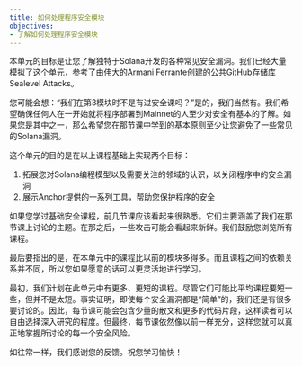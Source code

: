 ```yaml
---
title: 如何处理程序安全模块
objectives:
- 了解如何处理程序安全模块
---
```


本单元的目标是让您了解独特于Solana开发的各种常见安全漏洞。我们已经大量模拟了这个单元，参考了由伟大的Armani Ferrante创建的公共GitHub存储库Sealevel Attacks。

您可能会想：“我们在第3模块时不是有过安全课吗？”是的，我们当然有。我们希望确保任何人在一开始就将程序部署到Mainnet的人至少对安全有基本的了解。如果您是其中之一，那么希望您在那节课中学到的基本原则至少让您避免了一些常见的Solana漏洞。

这个单元的目的是在以上课程基础上实现两个目标：

1. 拓展您对Solana编程模型以及需要关注的领域的认识，以关闭程序中的安全漏洞
2. 展示Anchor提供的一系列工具，帮助您保护程序的安全

如果您学过基础安全课程，前几节课应该看起来很熟悉。它们主要涵盖了我们在那节课上讨论的主题。在那之后，一些攻击可能会看起来新鲜。我们鼓励您浏览所有课程。

最后要指出的是，在本单元中的课程比以前的模块多得多。而且课程之间的依赖关系并不同，所以您如果愿意的话可以更灵活地进行学习。

最初，我们计划在此单元中有更多、更短的课程。尽管它们可能比平均课程要短一些，但并不是太短。事实证明，即使每个安全漏洞都是“简单”的，我们还是有很多要讨论的。因此，每节课可能会包含少量的散文和更多的代码片段，这样读者可以自由选择深入研究的程度。但最终，每节课依然像以前一样充分，这样您就可以真正地掌握所讨论的每一个安全风险。

如往常一样，我们感谢您的反馈。祝您学习愉快！